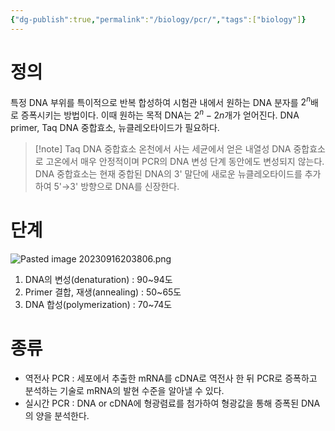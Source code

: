 ```yaml
---
{"dg-publish":true,"permalink":"/biology/pcr/","tags":["biology"]}
---
```


# 정의
특정 DNA 부위를 특이적으로 반복 합성하여 시험관 내에서 원하는 DNA 분자를 $2^n$배로 증폭시키는 방법이다. 이때 원하는 목적 DNA는 $2^n-2n$개가 얻어진다.
DNA primer, Taq DNA 중합효소, 뉴클레오타이드가 필요하다.
>[!note] Taq DNA 중합효소
>온천에서 사는 세균에서 얻은 내열성 DNA 중합효소로 고온에서 매우 안정적이며 PCR의 DNA 변성 단계 동안에도 변성되지 않는다. DNA 중합효소는 현재 중합된 DNA의 3' 말단에 새로운 뉴클레오타이드를 추가하여 5'→3' 방향으로 DNA를 신장한다.
# 단계
![Pasted image 20230916203806.png](/img/user/attatchments/Pasted%20image%2020230916203806.png)
1. DNA의 변성(denaturation) : 90~94도
2. Primer 결합, 재생(annealing) : 50~65도
3. DNA 합성(polymerization) : 70~74도
# 종류
- 역전사 PCR : 세포에서 추출한 mRNA를 cDNA로 역전사 한 뒤 PCR로 증폭하고 분석하는 기술로 mRNA의 발현 수준을 알아낼 수 있다.
- 실시간 PCR : DNA or cDNA에 형광렴료를 첨가하여 형광값을 통해 증폭된 DNA의 양을 분석한다.